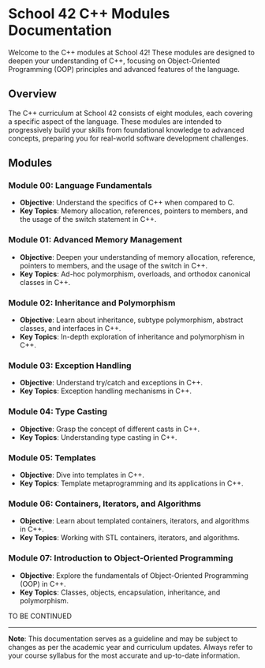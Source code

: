 # School 42 C++ Modules Documentation

Welcome to the C++ modules at School 42! These modules are designed to deepen your understanding of C++, focusing on Object-Oriented Programming (OOP) principles and advanced features of the language.

## Overview

The C++ curriculum at School 42 consists of eight modules, each covering a specific aspect of the language. These modules are intended to progressively build your skills from foundational knowledge to advanced concepts, preparing you for real-world software development challenges.

## Modules

### Module 00: Language Fundamentals

- **Objective**: Understand the specifics of C++ when compared to C.
- **Key Topics**: Memory allocation, references, pointers to members, and the usage of the switch statement in C++.

### Module 01: Advanced Memory Management

- **Objective**: Deepen your understanding of memory allocation, reference, pointers to members, and the usage of the switch in C++.
- **Key Topics**: Ad-hoc polymorphism, overloads, and orthodox canonical classes in C++.

### Module 02: Inheritance and Polymorphism

- **Objective**: Learn about inheritance, subtype polymorphism, abstract classes, and interfaces in C++.
- **Key Topics**: In-depth exploration of inheritance and polymorphism in C++.

### Module 03: Exception Handling

- **Objective**: Understand try/catch and exceptions in C++.
- **Key Topics**: Exception handling mechanisms in C++.

### Module 04: Type Casting

- **Objective**: Grasp the concept of different casts in C++.
- **Key Topics**: Understanding type casting in C++.

### Module 05: Templates

- **Objective**: Dive into templates in C++.
- **Key Topics**: Template metaprogramming and its applications in C++.

### Module 06: Containers, Iterators, and Algorithms

- **Objective**: Learn about templated containers, iterators, and algorithms in C++.
- **Key Topics**: Working with STL containers, iterators, and algorithms.

### Module 07: Introduction to Object-Oriented Programming

- **Objective**: Explore the fundamentals of Object-Oriented Programming (OOP) in C++.
- **Key Topics**: Classes, objects, encapsulation, inheritance, and polymorphism.

TO BE CONTINUED

---

**Note**: This documentation serves as a guideline and may be subject to changes as per the academic year and curriculum updates. Always refer to your course syllabus for the most accurate and up-to-date information.
